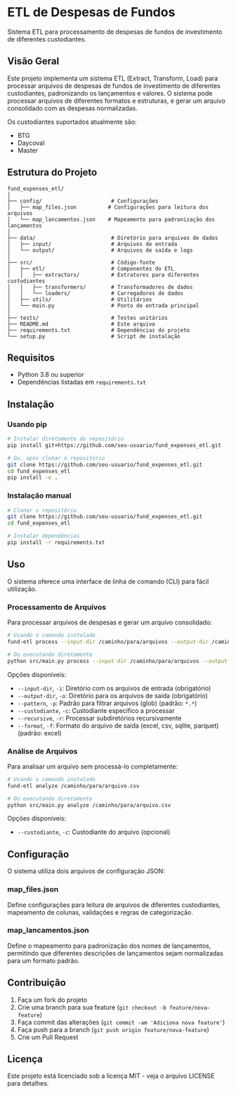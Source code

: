 # ETL de Despesas de Fundos

Sistema ETL para processamento de despesas de fundos de investimento de diferentes custodiantes.

## Visão Geral

Este projeto implementa um sistema ETL (Extract, Transform, Load) para processar arquivos de despesas de fundos de investimento de diferentes custodiantes, padronizando os lançamentos e valores. O sistema pode processar arquivos de diferentes formatos e estruturas, e gerar um arquivo consolidado com as despesas normalizadas.

Os custodiantes suportados atualmente são:
- BTG
- Daycoval
- Master

## Estrutura do Projeto

```
fund_expenses_etl/
│
├── config/                      # Configurações
│   ├── map_files.json          # Configurações para leitura dos arquivos
│   └── map_lancamentos.json    # Mapeamento para padronização dos lançamentos
│
├── data/                        # Diretório para arquivos de dados
│   ├── input/                   # Arquivos de entrada
│   └── output/                  # Arquivos de saída e logs
│
├── src/                         # Código-fonte
│   ├── etl/                     # Componentes do ETL
│   │   ├── extractors/          # Extratores para diferentes custodiantes
│   │   ├── transformers/        # Transformadores de dados
│   │   └── loaders/             # Carregadores de dados
│   ├── utils/                   # Utilitários
│   └── main.py                  # Ponto de entrada principal
│
├── tests/                       # Testes unitários
├── README.md                    # Este arquivo
├── requirements.txt             # Dependências do projeto
└── setup.py                     # Script de instalação
```

## Requisitos

- Python 3.8 ou superior
- Dependências listadas em `requirements.txt`

## Instalação

### Usando pip

```bash
# Instalar diretamente do repositório
pip install git+https://github.com/seu-usuario/fund_expenses_etl.git

# Ou, após clonar o repositório
git clone https://github.com/seu-usuario/fund_expenses_etl.git
cd fund_expenses_etl
pip install -e .
```

### Instalação manual

```bash
# Clonar o repositório
git clone https://github.com/seu-usuario/fund_expenses_etl.git
cd fund_expenses_etl

# Instalar dependências
pip install -r requirements.txt
```

## Uso

O sistema oferece uma interface de linha de comando (CLI) para fácil utilização.

### Processamento de Arquivos

Para processar arquivos de despesas e gerar um arquivo consolidado:

```bash
# Usando o comando instalado
fund-etl process --input-dir /caminho/para/arquivos --output-dir /caminho/para/saida

# Ou executando diretamente
python src/main.py process --input-dir /caminho/para/arquivos --output-dir /caminho/para/saida
```

Opções disponíveis:
- `--input-dir`, `-i`: Diretório com os arquivos de entrada (obrigatório)
- `--output-dir`, `-o`: Diretório para os arquivos de saída (obrigatório)
- `--pattern`, `-p`: Padrão para filtrar arquivos (glob) (padrão: `*.*`)
- `--custodiante`, `-c`: Custodiante específico a processar
- `--recursive`, `-r`: Processar subdiretórios recursivamente
- `--format`, `-f`: Formato do arquivo de saída (excel, csv, sqlite, parquet) (padrão: excel)

### Análise de Arquivos

Para analisar um arquivo sem processá-lo completamente:

```bash
# Usando o comando instalado
fund-etl analyze /caminho/para/arquivo.csv

# Ou executando diretamente
python src/main.py analyze /caminho/para/arquivo.csv
```

Opções disponíveis:
- `--custodiante`, `-c`: Custodiante do arquivo (opcional)

## Configuração

O sistema utiliza dois arquivos de configuração JSON:

### map_files.json

Define configurações para leitura de arquivos de diferentes custodiantes, mapeamento de colunas, validações e regras de categorização.

### map_lancamentos.json

Define o mapeamento para padronização dos nomes de lançamentos, permitindo que diferentes descrições de lançamentos sejam normalizadas para um formato padrão.

## Contribuição

1. Faça um fork do projeto
2. Crie uma branch para sua feature (`git checkout -b feature/nova-feature`)
3. Faça commit das alterações (`git commit -am 'Adiciona nova feature'`)
4. Faça push para a branch (`git push origin feature/nova-feature`)
5. Crie um Pull Request

## Licença

Este projeto está licenciado sob a licença MIT - veja o arquivo LICENSE para detalhes.